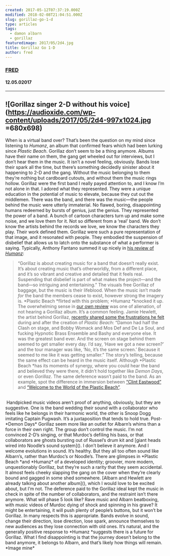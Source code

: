 ```yaml
---
created: 2017-05-12T07:37:19.000Z
modified: 2018-02-08T21:04:51.000Z
slug: gorillaz-go-1-d
type: articles
tags:
  - damon albarn
  - gorillaz
featuredimage: 2017/05/2d4.jpg
title: Gorillaz Go 1-D
author: fred
---
```

### [FRED](<https://www.youtube.com/watch?v=9lWKt4vxOdg>)
#### 12\.05.02017
------

![Gorillaz singer 2-D without his voice](<https://audioxide.com/wp-content/uploads/2017/05/2d4-997x1024.jpg> =680x698)
------
When is a virtual band over? That’s been the question on my mind since listening to *Humanz*, an album that confirmed fears which had been lurking since *Plastic Beach*. Gorillaz don’t seem to be a thing anymore. Albums have their name on them, the gang get wheeled out for interviews, but I don’t hear them in the music. It isn’t a novel feeling, obviously. Bands lose their spark all the time, but there’s something decidedly sinister about it happening to 2-D and the gang. Without the music belonging to them they’re nothing but cardboard cutouts, and without them the music rings hollow.
Gorillaz were the first band I really payed attention to, and I know I’m not alone in that. I adored what they represented. They were a unique education in the potential of music to elevate, because they cut out the middlemen. There was the band, and there was the music—the people behind the music were utterly immaterial. No flawed, boring, disappointing humans redeemed by bursts of genius, just the genius. They represented the power of a band. A bunch of cartoon characters turn up and make some noise, and we love them for it. Not so different from a ‘real’ band. We don’t know the artists behind the records we love, we know the characters they play. Their work defined them. Gorillaz were such a pure representation of that image, and it resonated with people. They embodied the suspension of disbelief that allows us to latch onto the substance of what a performer is saying. Typically, Anthony Fantano summed it up nicely in [his review of *Humanz*](<https://www.youtube.com/watch?v=Uooqk3B0kC4>):
> “Gorillaz is about creating music for a band that doesn’t really exist. It’s about creating music that’s otherworldly, from a different place, and it’s so vibrant and creative and detailed that it feels real. Suspending that disbelief is part of what makes the project—and the band—so intriguing and entertaining.”
The visuals free Gorillaz of baggage, but the music is their lifeblood. When the music isn’t made *for* the band the members cease to exist, however strong the imagery is. *Plastic Beach *flirted with this problem; *Humanz *knocked it up. The overwhelming sense in [our own review](<https://audioxide.com/reviews/gorillaz-humanz/>) was one of alienation, of not hearing a Gorillaz album. It’s a common feeling. Jamie Hewlett, the artist behind Gorillaz, [recently shared some the frustrations he felt](<https://www.theguardian.com/music/2017/apr/30/damon-albarn-and-jamie-hewlett-we-fight-over-everything-gorillaz-humanz-interview>) during and after the creation of *Plastic Beach*:
> “Damon had half the Clash on stage, and Bobby Womack and Mos Def and De La Soul, and fucking Hypnotic Brass Ensemble and Bashy and everyone else. It was the greatest band ever. And the screen on stage behind them seemed to get smaller every day. I’d say, ‘Have we got a new screen?’ and the tour manager was like, ‘No, it’s the same screen.’ Because it seemed to me like it was getting smaller.”
The story’s telling, because the same effect can be heard in the music itself. Although *Plastic Beach *has its moments of synergy, where you could hear the band and believed they were there, it didn’t hold together like *Demon Days*, or even *Gorillaz*. The same deference wasn’t paid to the band. As an example, spot the difference in immersion between [“Clint Eastwood”](<https://www.youtube.com/watch?v=UclCCFNG9q4>) and [“Welcome to the World of the Plastic Beach”](<https://www.youtube.com/watch?v=p0OVD0_YJnU>).

<center></center>
­

<center></center>
­
Handpicked music videos aren’t proof of anything, obviously, but they are suggestive. One is the band wedding their sound with a collaborator who feels like he belongs in their harmonic world, the other is Snoop Dogg imitating Captain Pugwash. It’s a juxtaposition that tends to hold true. Post-*Demon Days* Gorillaz seem more like an outlet for Albarn’s whims than a force in their own right. The group don’t control the music. I’m not convinced 2-D’s singing, or that Murdoc’s defiling his bass, or that collaborators are ghosts bursting out of Russel’s drum kit and [giant heads wired into Noodle’s sound system](<https://www.youtube.com/watch?v=uAOR6ib95kQ>). I don’t believe it anymore.
And I welcome evolutions in sound. It’s healthy. But they all too often sound like Albarn’s, rather than Murdoc’s or Noodle’s. There are glimpses in *Plastic Beach *and *Humanz* of a developed identity; groovier, more modern, unquestionably Gorillaz, but they’re such a rarity that they seem accidental. It almost feels cheeky slapping the gang on the cover when they’re clearly bound and gagged in some shed somewhere. [Albarn and Hewlett are already talking about another album](<https://www.youtube.com/watch?v=GQXGGDXlE18&feature=youtu.be&t=25m40s>), which I would love to be excited about, but I’m not. The deference paid to the Gorillaz ideal kept the music in check in spite of the number of collaborators, and the restraint isn’t there anymore. What will phase 5 look like? Rave music and Albarn beatboxing, with music videos of Murdoc dying of shock and spinning in his grave? It might be entertaining, it will push plenty of people’s buttons, but it won’t be Gorillaz.
In many respects this is appropriate. Bands evolve in sound, change their direction, lose direction, lose spark, announce themselves to new audiences as they lose connection with old ones. It’s natural, and the generally positive response to *Humanz *suggests there is a future for Gorillaz. What I find disappointing is that the journey doesn’t belong to the band anymore, it belongs to Albarn, and that’s likely how things will remain.
*Image mine*